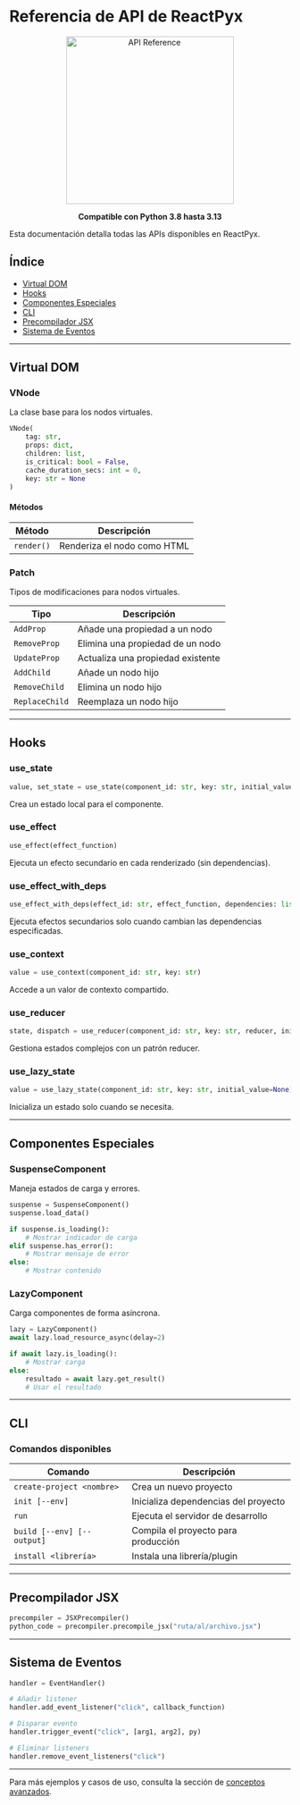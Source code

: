 # Referencia de API de ReactPyx

<div align="center">
  <img src="assets/api-reference.png" alt="API Reference" width="300">
  <p><strong>Compatible con Python 3.8 hasta 3.13</strong></p>
</div>

Esta documentación detalla todas las APIs disponibles en ReactPyx.

## Índice

- [Virtual DOM](#virtual-dom)
- [Hooks](#hooks)
- [Componentes Especiales](#componentes-especiales)
- [CLI](#cli)
- [Precompilador JSX](#precompilador-jsx)
- [Sistema de Eventos](#sistema-de-eventos)

---

## Virtual DOM

### VNode

La clase base para los nodos virtuales.

```python
VNode(
    tag: str,
    props: dict,
    children: list,
    is_critical: bool = False,
    cache_duration_secs: int = 0,
    key: str = None
)
```

#### Métodos

| Método     | Descripción                 |
| ---------- | --------------------------- |
| `render()` | Renderiza el nodo como HTML |

### Patch

Tipos de modificaciones para nodos virtuales.

| Tipo           | Descripción                       |
| -------------- | --------------------------------- |
| `AddProp`      | Añade una propiedad a un nodo     |
| `RemoveProp`   | Elimina una propiedad de un nodo  |
| `UpdateProp`   | Actualiza una propiedad existente |
| `AddChild`     | Añade un nodo hijo                |
| `RemoveChild`  | Elimina un nodo hijo              |
| `ReplaceChild` | Reemplaza un nodo hijo            |

---

## Hooks

### use_state

```python
value, set_state = use_state(component_id: str, key: str, initial_value)
```

Crea un estado local para el componente.

### use_effect

```python
use_effect(effect_function)
```

Ejecuta un efecto secundario en cada renderizado (sin dependencias).

### use_effect_with_deps

```python
use_effect_with_deps(effect_id: str, effect_function, dependencies: list)
```

Ejecuta efectos secundarios solo cuando cambian las dependencias especificadas.

### use_context

```python
value = use_context(component_id: str, key: str)
```

Accede a un valor de contexto compartido.

### use_reducer

```python
state, dispatch = use_reducer(component_id: str, key: str, reducer, initial_state)
```

Gestiona estados complejos con un patrón reducer.

### use_lazy_state

```python
value = use_lazy_state(component_id: str, key: str, initial_value=None)
```

Inicializa un estado solo cuando se necesita.

---

## Componentes Especiales

### SuspenseComponent

Maneja estados de carga y errores.

```python
suspense = SuspenseComponent()
suspense.load_data()

if suspense.is_loading():
    # Mostrar indicador de carga
elif suspense.has_error():
    # Mostrar mensaje de error
else:
    # Mostrar contenido
```

### LazyComponent

Carga componentes de forma asíncrona.

```python
lazy = LazyComponent()
await lazy.load_resource_async(delay=2)

if await lazy.is_loading():
    # Mostrar carga
else:
    resultado = await lazy.get_result()
    # Usar el resultado
```

---

## CLI

### Comandos disponibles

| Comando                    | Descripción                          |
| -------------------------- | ------------------------------------ |
| `create-project <nombre>`  | Crea un nuevo proyecto               |
| `init [--env]`             | Inicializa dependencias del proyecto |
| `run`                      | Ejecuta el servidor de desarrollo    |
| `build [--env] [--output]` | Compila el proyecto para producción  |
| `install <librería>`       | Instala una librería/plugin          |

---

## Precompilador JSX

```python
precompiler = JSXPrecompiler()
python_code = precompiler.precompile_jsx("ruta/al/archivo.jsx")
```

---

## Sistema de Eventos

```python
handler = EventHandler()

# Añadir listener
handler.add_event_listener("click", callback_function)

# Disparar evento
handler.trigger_event("click", [arg1, arg2], py)

# Eliminar listeners
handler.remove_event_listeners("click")
```

---

Para más ejemplos y casos de uso, consulta la sección de [conceptos avanzados](conceptos-avanzados.md).
